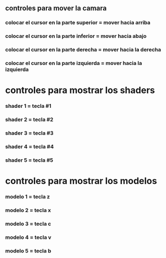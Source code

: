 ## controles para mover la camara

### colocar el cursor en la parte superior = mover hacia arriba

### colocar el cursor en la parte inferior = mover hacia abajo

### colocar el cursor en la parte derecha = mover hacia la derecha

### colocar el cursor en la parte izquierda = mover hacia la izquierda

# controles para mostrar los shaders

### shader 1 = tecla #1

### shader 2 = tecla #2

### shader 3 = tecla #3

### shader 4 = tecla #4

### shader 5 = tecla #5

# controles para mostrar los modelos

### modelo 1 = tecla z

### modelo 2 = tecla x

### modelo 3 = tecla c

### modelo 4 = tecla v

### modelo 5 = tecla b
